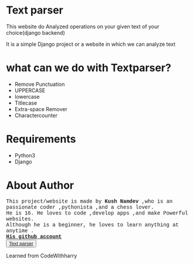 # Text parser
This website do Analyzed operations on your given text of your choice(django backend)

It is a simple Django project or a website in which we can analyze text

<h1>what can we do with Textparser?</h1>
<ul>
<li>Remove Punctuation</li>
<li>UPPERCASE</li>
<li>lowercase</li>
<li>Titlecase</li>
<li>Extra-space Remover</li>
<li>Charactercounter</li>
</ul>

<h1>Requirements</h1>
<ul>
<li>Python3</li>
<li>Django</li>
</ul>

<h1>About Author</h1>
<p style="font-family:courier;">
This project/website is made by <strong>Kush Namdev</strong> ,who is an passionate coder ,pythonista ,and a chess lover.<br>
He is 16. He loves to code ,develop apps ,and make Powerful websites.<br>
Although he is a beginner, he loves to learn anything at anytime .<br>
<strong><a href="https://github.com/kushnamdev/">His github account</a></strong><br>
<strong><button><a href="https://kushnamdev.github.io/textparser/">Text parser</a></button></strong><br>
</P>
<p>Learned from CodeWithharry</p>
